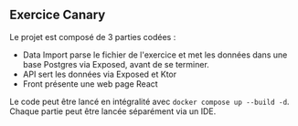 ## Exercice Canary

Le projet est composé de 3 parties codées : 

- Data Import parse le fichier de l'exercice et met les données dans une base Postgres via Exposed, avant de se terminer.
- API sert les données via Exposed et Ktor
- Front présente une web page React

Le code peut être lancé en intégralité avec ``docker compose up --build -d``. Chaque partie peut être lancée séparément via un IDE.
